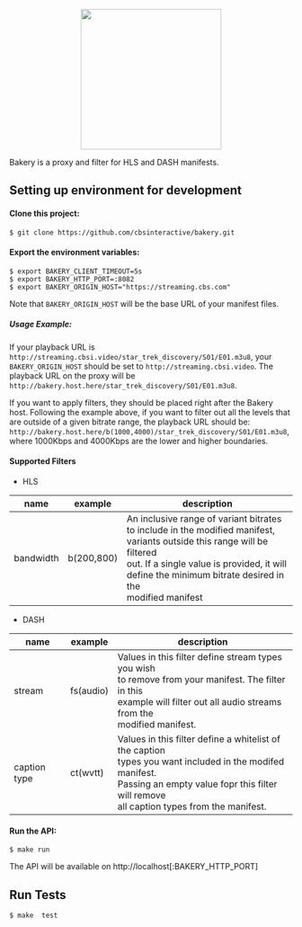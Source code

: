 <p align="center">
  <img width="250" src="http://flv.io/bakery-logo.svg">
</p>


Bakery is a proxy and filter for HLS and DASH manifests.

## Setting up environment for development

#### Clone this project:

    $ git clone https://github.com/cbsinteractive/bakery.git

#### Export the environment variables:

    $ export BAKERY_CLIENT_TIMEOUT=5s 
    $ export BAKERY_HTTP_PORT=:8082
    $ export BAKERY_ORIGIN_HOST="https://streaming.cbs.com" 

Note that `BAKERY_ORIGIN_HOST` will be the base URL of your manifest files.

##### Usage Example:

If your playback URL is `http://streaming.cbsi.video/star_trek_discovery/S01/E01.m3u8`, your `BAKERY_ORIGIN_HOST` should be set to `http://streaming.cbsi.video`. The playback URL on the proxy will be `http://bakery.host.here/star_trek_discovery/S01/E01.m3u8`. 

If you want to apply filters, they should be placed right after the Bakery host. Following the example above, if you want to filter out all the levels that are outside of a given bitrate range, the playback URL should be: `http://bakery.host.here/b(1000,4000)/star_trek_discovery/S01/E01.m3u8`, where 1000Kbps and 4000Kbps are the lower and higher boundaries.

#### Supported Filters

- HLS

| name | example | description |
|------|---------|-------------|
| bandwidth | b(200,800) | An inclusive range of variant bitrates<br> to include in the modified manifest,<br> variants outside this range will be filtered<br> out. If a single value is provided, it will<br>define the minimum bitrate desired in the <br>modified manifest


- DASH

| name | example | description |
|------|---------|-------------|
| stream | fs(audio) | Values in this filter define stream types you wish<br> to remove from your manifest. The filter in this  <br>example will filter out all audio streams from the<br> modified manifest. |
| caption type | ct(wvtt) | Values in this filter define a whitelist of the caption<br> types you want included in the modifed manifest.<br> Passing an empty value fopr this filter will remove<br>all caption types from the manifest.

#### Run the API:

    $ make run

The API will be available on http://localhost[:BAKERY_HTTP_PORT]

## Run Tests

    $ make  test
